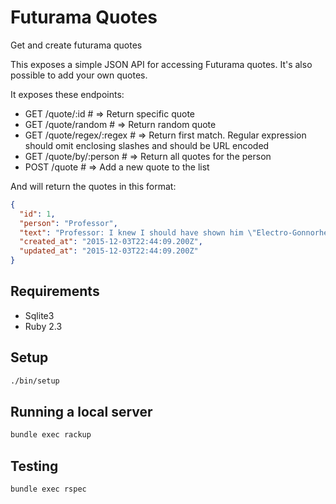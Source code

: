 # Futurama Quotes

Get and create futurama quotes

This exposes a simple JSON API for accessing Futurama quotes. It's also possible to add your own quotes. 

It exposes these endpoints:

* GET /quote/:id # => Return specific quote
* GET /quote/random # => Return random quote
* GET /quote/regex/:regex # => Return first match. Regular expression should omit enclosing slashes and should be URL encoded
* GET /quote/by/:person # => Return all quotes for the person
* POST /quote # => Add a new quote to the list

And will return the quotes in this format:

```json
{
  "id": 1,
  "person": "Professor",
  "text": "Professor: I knew I should have shown him \"Electro-Gonnorhea, the Noisy Killer.\"",
  "created_at": "2015-12-03T22:44:09.200Z",
  "updated_at": "2015-12-03T22:44:09.200Z"
}
```

## Requirements

* Sqlite3
* Ruby 2.3

## Setup

```bash
./bin/setup
```

## Running a local server

```bash
bundle exec rackup
```

## Testing

```bash
bundle exec rspec
```
